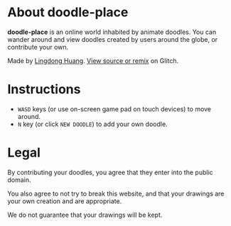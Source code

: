 <html>
  <head>
<!--     <link rel="stylesheet" href="/style2.css"> -->
  </head>
  <body>
    <h1>About <b>doodle-place</b></h1>
    <p>
      <b>doodle-place</b> is an online world inhabited by animate doodles. You can wander around and view doodles created by users around the globe, or contribute your own.
    </p>
    <p>
      Made by <a href="https://lingdong.works">Lingdong Huang</a>. <a href="https://glitch.com/edit/#!/doodle-place">View source or remix</a> on Glitch.
    </p>
    <h1>Instructions</h1>
    <p>
      <ul>
        <li><code>WASD</code> keys (or use on-screen game pad on touch devices) to move around.</li>
        <li><code>N</code> key (or click <code>NEW DOODLE</code>) to add your own doodle.</li>
      </ul>
    </p>
    <h1>Legal</h1>
    <p>
      By contributing your doodles, you agree that they enter into the public domain.
    </p>
    <p>
      You also agree to not try to break this website, and that your drawings are your own creation and are appropriate.
    </p>
    <p>
      We do not guarantee that your drawings will be kept.
    </p> 
  </body>

</html>

